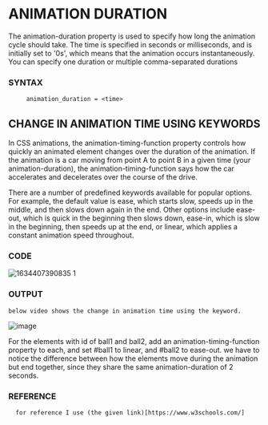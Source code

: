 # ANIMATION DURATION
  
   The animation-duration property is used to specify how long the animation cycle should take. The time is specified in seconds or milliseconds, and is initially set to '0s', which means that the animation occurs instantaneously. You can specify one duration or multiple comma-separated durations
	 
### SYNTAX
     
		 animation_duration = <time>
		 
## CHANGE IN ANIMATION TIME USING KEYWORDS
 
 In CSS animations, the animation-timing-function property controls how quickly an animated element changes over the duration of the animation. If the animation is a car moving from point A to point B in a given time (your animation-duration), the animation-timing-function says how the car accelerates and decelerates over the course of the drive.

There are a number of predefined keywords available for popular options. For example, the default value is ease, which starts slow, speeds up in the middle, and then slows down again in the end. Other options include ease-out, which is quick in the beginning then slows down, ease-in, which is slow in the beginning, then speeds up at the end, or linear, which applies a constant animation speed throughout.

### CODE

![1634407390835 1](https://user-images.githubusercontent.com/54473091/137597694-ca4e4606-b3fa-4470-b445-a1363deafdc2.jpg)

### OUTPUT
    below video shows the change in animation time using the keyword.
  
  ![image](https://user-images.githubusercontent.com/54473091/137640119-1303a942-1e64-4bd7-8e53-7701ec18b182.gif)
   
  For the elements with id of ball1 and ball2, add an animation-timing-function property to each, and set #ball1 to linear, and #ball2 to ease-out. we have to notice the difference between how the elements move during the animation but end together, since they share the same animation-duration of 2 seconds.

### REFERENCE
      for reference I use (the given link)[https://www.w3schools.com/]
